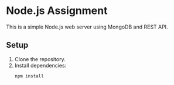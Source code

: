 # Node.js Assignment

This is a simple Node.js web server using MongoDB and REST API.

## Setup

1. Clone the repository.
2. Install dependencies:
   ```bash
   npm install
